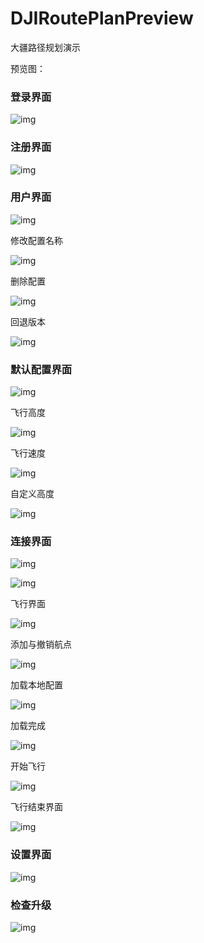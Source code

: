 # DJIRoutePlanPreview
大疆路径规划演示

预览图：

### 登录界面

![img](https://github.com/rianlu/DJIRoutePlanPreview/blob/master/images/登录.png)



### 注册界面

![img](https://github.com/rianlu/DJIRoutePlanPreview/blob/master/images/注册.png)



### 用户界面

![img](https://github.com/rianlu/DJIRoutePlanPreview/blob/master/images/用户界面.png)

修改配置名称

![img](https://github.com/rianlu/DJIRoutePlanPreview/blob/master/images/修改配置名称.png)

删除配置

![img](https://github.com/rianlu/DJIRoutePlanPreview/blob/master/images/删除配置.png)

回退版本

![img](https://github.com/rianlu/DJIRoutePlanPreview/blob/master/images/回退版本.png)

### 默认配置界面

![img](https://github.com/rianlu/DJIRoutePlanPreview/blob/master/images/默认配置界面.png)

飞行高度

![img](https://github.com/rianlu/DJIRoutePlanPreview/blob/master/images/飞行高度.png)

飞行速度

![img](https://github.com/rianlu/DJIRoutePlanPreview/blob/master/images/飞行速度.png)

自定义高度

![img](https://github.com/rianlu/DJIRoutePlanPreview/blob/master/images/自定义高度.png)



### 连接界面

![img](https://github.com/rianlu/DJIRoutePlanPreview/blob/master/images/未连接界面.png)

![img](https://github.com/rianlu/DJIRoutePlanPreview/blob/master/images/已连接界面.png)

飞行界面

![img](https://github.com/rianlu/DJIRoutePlanPreview/blob/master/images/添加航点.png)

添加与撤销航点

![img](https://github.com/rianlu/DJIRoutePlanPreview/blob/master/images/撤销航点.png)

加载本地配置

![img](https://github.com/rianlu/DJIRoutePlanPreview/blob/master/images/加载本地配置.png)

加载完成

![img](https://github.com/rianlu/DJIRoutePlanPreview/blob/master/images/加载配置完成.png)

开始飞行

![img](https://github.com/rianlu/DJIRoutePlanPreview/blob/master/images/飞行中界面.png)

飞行结束界面

![img](https://github.com/rianlu/DJIRoutePlanPreview/blob/master/images/飞行结束界面.png)

### 设置界面

![img](https://github.com/rianlu/DJIRoutePlanPreview/blob/master/images/设置界面.png)



### 检查升级

![img](https://github.com/rianlu/DJIRoutePlanPreview/blob/master/images/检查升级.png)